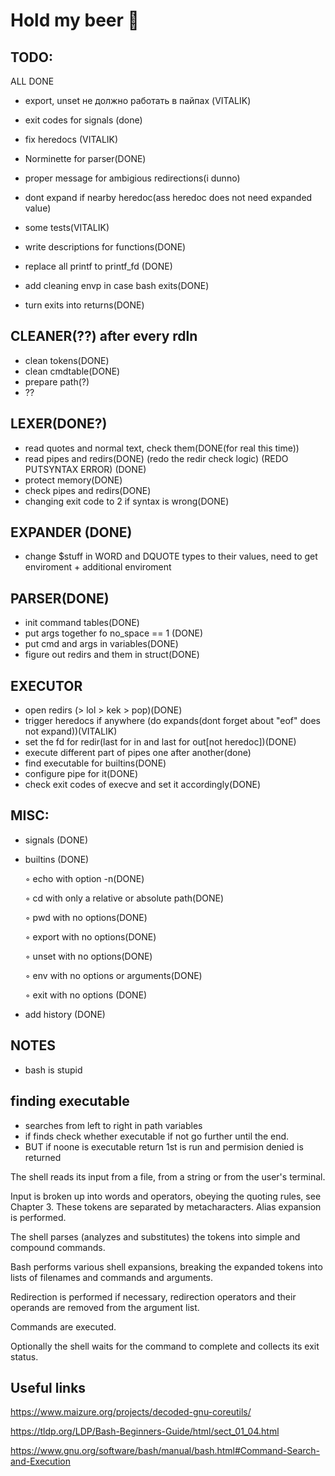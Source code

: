 # Hold my beer 🍺

## TODO:
ALL DONE
- export, unset не должно работать в пайпах (VITALIK)
- exit codes for signals (done)
- fix heredocs (VITALIK)
- Norminette for parser(DONE)
- proper message for ambigious redirections(i dunno)
- dont expand if nearby heredoc(ass heredoc does not need expanded value)

- some tests(VITALIK)

- write descriptions for functions(DONE)
- replace all printf to printf_fd (DONE)
- add cleaning envp in case bash exits(DONE)
- turn exits into returns(DONE)



## CLEANER(??) after every rdln
- clean tokens(DONE)
- clean cmdtable(DONE)
- prepare path(?)
- ??

## LEXER(DONE?)
-	read quotes and normal text, check them(DONE(for real this time))
-	read pipes and redirs(DONE) (redo the redir check logic) (REDO PUTSYNTAX ERROR) (DONE)
-	protect memory(DONE)
-	check pipes and redirs(DONE)
-   changing exit code to 2 if syntax is wrong(DONE)

## EXPANDER (DONE)
- change $stuff in WORD and DQUOTE types to their values, need to get enviroment + additional enviroment

## PARSER(DONE)
- init command tables(DONE)
- put args together fo no_space == 1 (DONE)
- put cmd and args in variables(DONE)
- figure out redirs and them in struct(DONE)


 ## EXECUTOR
- open redirs (> lol > kek > pop)(DONE)
- trigger heredocs if anywhere (do expands(dont forget about "eof" does not expand))(VITALIK)
- set the fd for redir(last for in and last for out[not heredoc])(DONE)
- execute different part of pipes one after another(done)
- find executable for builtins(DONE)
- configure pipe for it(DONE)
- check exit codes of execve and set it accordingly(DONE)



## MISC:

- signals (DONE)

- builtins (DONE)

    ◦ echo with option -n(DONE)

    ◦ cd with only a relative or absolute path(DONE)

    ◦ pwd with no options(DONE)

    ◦ export with no options(DONE)

    ◦ unset with no options(DONE)

    ◦ env with no options or arguments(DONE)

    ◦ exit with no options (DONE)

- add history (DONE)



## NOTES
- bash is stupid
## finding executable
- searches from left to right in path variables
- if finds check whether executable if not go further until the end.
- BUT if noone is executable return 1st is run and permision denied is returned

The shell reads its input from a file, from a string or from the user's terminal.

Input is broken up into words and operators, obeying the quoting rules, see Chapter 3. These tokens are separated by metacharacters. Alias expansion is performed.

The shell parses (analyzes and substitutes) the tokens into simple and compound commands.

Bash performs various shell expansions, breaking the expanded tokens into lists of filenames and commands and arguments.

Redirection is performed if necessary, redirection operators and their operands are removed from the argument list.

Commands are executed.

Optionally the shell waits for the command to complete and collects its exit status.
## Useful links

https://www.maizure.org/projects/decoded-gnu-coreutils/

https://tldp.org/LDP/Bash-Beginners-Guide/html/sect_01_04.html

https://www.gnu.org/software/bash/manual/bash.html#Command-Search-and-Execution
